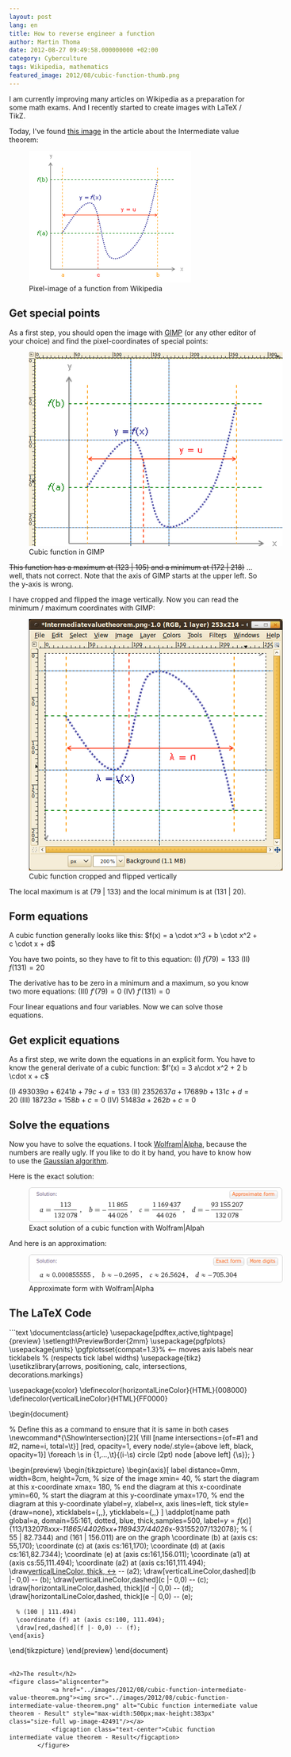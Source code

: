 ```yaml
---
layout: post
lang: en
title: How to reverse engineer a function
author: Martin Thoma
date: 2012-08-27 09:49:58.000000000 +02:00
category: Cyberculture
tags: Wikipedia, mathematics
featured_image: 2012/08/cubic-function-thumb.png
---
```

I am currently improving many articles on Wikipedia as a preparation for some math exams. And I recently started to create images with LaTeX / TikZ.

Today, I've found <a href="http://commons.wikimedia.org/wiki/File:Intermediatevaluetheorem.png">this image</a> in the article about the Intermediate value theorem:
<figure class="aligncenter">
            <a href="../images/2012/08/Intermediatevaluetheorem.png"><img src="../images/2012/08/Intermediatevaluetheorem.png" alt="Pixel-image of a function from Wikipedia" style="max-width:327px;max-height:266px" class="size-full wp-image-42411"/></a>
            <figcaption class="text-center">Pixel-image of a function from Wikipedia</figcaption>
        </figure>

<h2>Get special points</h2>
As a first step, you should open the image with <a href="http://en.wikipedia.org/wiki/GIMP">GIMP</a> (or any other editor of your choice) and find the pixel-coordinates of special points:
<figure class="aligncenter">
            <a href="../images/2012/08/function-in-gimp.png"><img src="../images/2012/08/function-in-gimp.png" alt="Cubic function in GIMP" style="max-width:512px;max-height:391px" class="size-full wp-image-42441"/></a>
            <figcaption class="text-center">Cubic function in GIMP</figcaption>
        </figure>

<del datetime="2012-08-30T08:36:40+00:00">This function has a maximum at (123 | 105) and a minimum at (172 | 218)</del> ... well, thats not correct. Note that the axis of GIMP starts at the upper left. So the y-axis is wrong.

I have cropped and flipped the image vertically. Now you can read the minimum / maximum coordinates with GIMP:

<figure class="aligncenter">
            <a href="../images/2012/08/gimp-function-cropped-flipped.png"><img src="../images/2012/08/gimp-function-cropped-flipped.png" alt="Cubic function cropped and flipped vertically" style="max-width:512px;max-height:507px" class="size-full wp-image-42631"/></a>
            <figcaption class="text-center">Cubic function cropped and flipped vertically</figcaption>
        </figure>

The local maximum is at (79 | 133) and the local minimum is at (131 | 20).

<h2>Form equations</h2>
A cubic function generally looks like this:
$f(x) = a \cdot x^3 + b \cdot x^2 + c \cdot x + d$

You have two points, so they have to fit to this equation:
(I) $f(79) = 133$
(II) $f(131) = 20$

The derivative has to be zero in a minimum and a maximum, so you know two more equations:
(III) $f'(79) = 0$
(IV)  $f'(131) = 0$

Four linear equations and four variables. Now we can solve those equations.

<h2>Get explicit equations</h2>
As a first step, we write down the equations in an explicit form. You have to know the general derivate of a cubic function:
$f'(x) = 3 a\cdot x^2 + 2 b \cdot x + c$

(I) $493039a + 6241b+79c + d = 133$
(II) $2352637a + 17689b + 131c + d = 20$
(III) $18723a + 158 b + c = 0$
(IV) $51483 a + 262 b + c = 0$

<h2>Solve the equations</h2>
Now you have to solve the equations. I took <a href="http://www.wolframalpha.com/input/?i=493039*a%2B6241*b%2B79*c%2Bd%3D133%2C+2352637*a%2B17689*b%2B131*c%2Bd%3D20%2C+18723*a%2B158*b%2Bc%3D0%2C+51483*a%2B262*b%2Bc%3D0">Wolfram|Alpha</a>, because the numbers are really ugly. If you like to do it by hand, you have to know how to use the <a href="http://en.wikipedia.org/wiki/Gaussian_elimination">Gaussian algorithm</a>.

Here is the exact solution:
<figure class="aligncenter">
            <a href="../images/2012/08/wolframalpha-solution-cubic-function.png"><img src="../images/2012/08/wolframalpha-solution-cubic-function.png" alt="Exact solution of a cubic function with Wolfram|Alpah" style="max-width:512px;max-height:70px" class="size-full wp-image-42461"/></a>
            <figcaption class="text-center">Exact solution of a cubic function with Wolfram|Alpah</figcaption>
        </figure>

And here is an approximation:
<figure class="aligncenter">
            <a href="../images/2012/08/wolframalpha-aproximate-form.png"><img src="../images/2012/08/wolframalpha-aproximate-form.png" alt="Approximate form with Wolfram|Alpha" style="max-width:512px;max-height:57px" class="size-full wp-image-42471"/></a>
            <figcaption class="text-center">Approximate form with Wolfram|Alpha</figcaption>
        </figure>

<h2>The LaTeX Code</h2>
```text
\documentclass{article}
\usepackage[pdftex,active,tightpage]{preview}
\setlength\PreviewBorder{2mm}
\usepackage{pgfplots}
\usepackage{units}
\pgfplotsset{compat=1.3}% <-- moves axis labels near ticklabels
                        % (respects tick label widths)
\usepackage{tikz}
\usetikzlibrary{arrows, positioning, calc, intersections, decorations.markings}

\usepackage{xcolor}
\definecolor{horizontalLineColor}{HTML}{008000}
\definecolor{verticalLineColor}{HTML}{FF0000}

\begin{document}

% Define this as a command to ensure that it is same in both cases
\newcommand*{\ShowIntersection}[2]{
\fill
    [name intersections={of=#1 and #2, name=i, total=\t}]
    [red, opacity=1, every node/.style={above left, black, opacity=1}]
    \foreach \s in {1,...,\t}{(i-\s) circle (2pt)
        node [above left] {\s}};
}

\begin{preview}
\begin{tikzpicture}
    \begin{axis}[
        label distance=0mm,
        width=8cm, height=7cm,     % size of the image
        xmin= 40,      % start the diagram at this x-coordinate
        xmax= 180,    % end   the diagram at this x-coordinate
        ymin=60,     % start the diagram at this y-coordinate
        ymax=170,   % end   the diagram at this y-coordinate
        ylabel=y,
        xlabel=x,
        axis lines=left,
        tick style={draw=none},
        xticklabels={,,},
        yticklabels={,,}
    ]
      \addplot[name path global=a, domain=55:161, dotted, blue,
               thick,samples=500, label=$y=f(x)$]
        {113/132078*x*x*x-11865/44026*x*x+1169437/44026*x-93155207/132078};
      % ( 55 |  82.7344) and (161 | 156.011) are on the graph
      \coordinate (b) at (axis cs: 55,170);
      \coordinate (c) at (axis cs:161,170);
      \coordinate (d) at (axis cs:161,82.7344);
      \coordinate (e) at (axis cs:161,156.011);
      \coordinate (a1) at (axis cs:55,111.494);
      \coordinate (a2) at (axis cs:161,111.494);
      \draw[verticalLineColor, thick, <->](a1) -- (a2);
      \draw[verticalLineColor,dashed](b |- 0,0) -- (b);
      \draw[verticalLineColor,dashed](c |- 0,0) -- (c);
      \draw[horizontalLineColor,dashed, thick](d -| 0,0) -- (d);
      \draw[horizontalLineColor,dashed, thick](e -| 0,0) -- (e);

      % (100 | 111.494)
      \coordinate (f) at (axis cs:100, 111.494);
      \draw[red,dashed](f |- 0,0) -- (f);
    \end{axis}
\end{tikzpicture}
\end{preview}
\end{document}
```

<h2>The result</h2>
<figure class="aligncenter">
            <a href="../images/2012/08/cubic-function-intermediate-value-theorem.png"><img src="../images/2012/08/cubic-function-intermediate-value-theorem.png" alt="Cubic function intermediate value theorem - Result" style="max-width:500px;max-height:383px" class="size-full wp-image-42491"/></a>
            <figcaption class="text-center">Cubic function intermediate value theorem - Result</figcaption>
        </figure>
